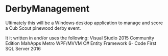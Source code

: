 # DerbyManagement
Ultimately this will be a Windows desktop application to manage and score a Cub Scout pinewood derby event. 

It it written in and/or uses the following: 
Visual Studio 2015 Community Edition
MahApps Metro
WPF/MVVM
C#
Entity Framework 6- Code First
SQL Server 2016
